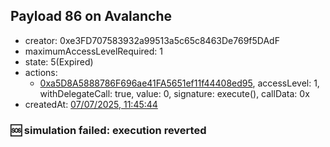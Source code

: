 ## Payload 86 on Avalanche

- creator: 0xe3FD707583932a99513a5c65c8463De769f5DAdF
- maximumAccessLevelRequired: 1
- state: 5(Expired)
- actions:
  - [0xa5D8A5888786F696ae41FA5651ef11f44408ed95](https://snowscan.xyz/tx/0xa5D8A5888786F696ae41FA5651ef11f44408ed95), accessLevel: 1, withDelegateCall: true, value: 0, signature: execute(), callData: 0x
- createdAt: [07/07/2025, 11:45:44](https://snowscan.xyz/tx/0xccfce00689051762b9cb0ee650ce65bb605e39e61fd089b6b218f2accd946532)

### :sos: simulation failed: execution reverted
